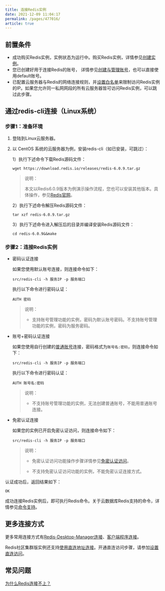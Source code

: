 ```yaml
---
title: 连接Redis实例
date: 2021-12-09 11:04:17
permalink: /pages/477016/
article: true
---
```


## 前置条件

- 成功购买Redis实例，实例状态为运行中。购买Redis实例，详情参见[创建实例](./../04.快速入门/00.创建Redis实例.md)。
- 您已创建好用于连接Redis的账号， 详情参见[创建与管理账号](./../05.操作指南/07.账号与密码/00.创建与管理账号.md)，也可以直接使用default账号。
- 已配置云服务器与Redis的网络连接规则，并[设置白名单](./../04.快速入门/01.设置白名单.md)来限制访问Redis实例的IP。如果您允许同一私网网段的所有云服务器皆可访问Redis实例，可以跳过此步骤。

## 通过redis-cli连接（Linux系统）

### 步骤1：准备环境

1. 登陆到Linux云服务器。

2. 以 CentOS 系统的云服务器为例，安装redis-cli（如已安装，可跳过）：

   1）执行下述命令下载Redis源码文件：

   ```
   wget https://download.redis.io/releases/redis-6.0.9.tar.gz
   ```

   > 说明：
   >
   > 本文以Redis6.0.9版本为例演示操作流程，您也可以安装其他版本。具体操作，参见[Redis官网](https://redis.io/download)。

   2）执行下述命令解压Redis源码文件：

   ```
   tar xzf redis-6.0.9.tar.gz
   ```

   3）执行下述命令进入解压后的目录并编译安装Redis源码文件：

   ```
   cd redis-6.0.9&&make
   ```

### 步骤2：连接Redis实例

- 密码认证连接

  如果您使用默认账号连接，则连接命令如下：

  ```
  src/redis-cli -h 服务IP -p 服务端口 
  ```

  执行以下命令进行密码认证：

  ```
  AUTH 密码
  ```

  > 说明：
  >
  > - 支持账号管理功能的实例，密码为默认账号密码。不支持账号管理功能的实例，密码为服务密码。

- 账号+密码认证连接

  如果您使用自行创建的[普通账号](./../05.操作指南/07.账号与密码/00.创建与管理账号.md)连接，密码格式为`账号名:密码`，则连接命令如下：

  ```
  src/redis-cli -h 服务IP -p 服务端口 
  ```
  执行以下命令进行密码认证：

  ```
  AUTH 账号名:密码
  ```

  > 说明：
  >
  > - 不支持账号管理功能的实例，无法创建普通账号，不能用普通账号连接。
  
- 免密认证连接

  如果您的实例已开启免密认证访问，则连接命令如下：

  ```
  src/redis-cli -h 服务IP -p 服务端口
  ```

  > 说明：
  >
  > - 免密认证访问功能操作步骤详情参见[免密认证访问](./../05.操作指南/07.账号与密码/01.免密认证访问.md)。
  >
  > - 不支持免密认证访问功能的实例，不能免密认证连接方式。

认证成功后，返回结果如下：

```
OK
```

成功连接Redis实例后，即可执行Redis命令。关于云数据库Redis支持的命令，详情参见[命令支持](./../02.产品简介/04.命令支持/00.命令兼容性.md)。

## 更多连接方式

更多常用连接方式有[Redis-Desktop-Manager连接](./../05.操作指南/03.连接实例/01.通过Redis-Desktop-Manager连接.md)、[客户端程序连接](./../05.操作指南/03.连接实例/02.通过客户端程序连接.md)。

Redis社区集群版实例还支持[使用直连地址连接](./../05.操作指南/03.连接实例/03.使用直连地址连接.md)。开通直连访问步骤，请参加[设置直连访问](./../05.操作指南/02.管理实例/01.设置直连访问)。

## 常见问题

[为什么Redis连接不上？](./../10.故障处理/00.Redis无法连接)

